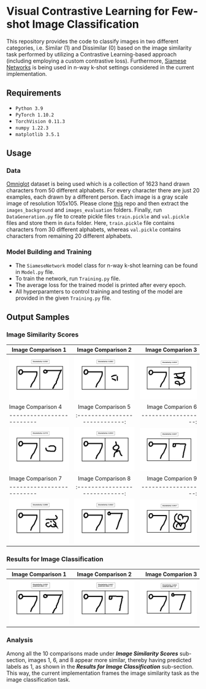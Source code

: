# Visual Contrastive Learning for Few-shot Image Classification
This repository provides the code to classify images in two different categories, i.e. Similar (1) and Dissimilar (0) based on the image similarity task performed by utilizing a Contrastive Learning-based approach (including employing a custom contrastive loss). Furthermore, [Siamese Networks]() is being used in n-way k-shot settings considered in the current implementation.
## Requirements
- `Python 3.9`
- `PyTorch 1.10.2`
- `TorchVision 0.11.3`
- `numpy 1.22.3`
- `matplotlib 3.5.1`
## Usage
### Data
[Omniglot](https://github.com/brendenlake/omniglot/tree/master/python) dataset is being used which is a collection of 1623 hand drawn characters from 50 different alphabets. For every character there are just 20 examples, each drawn by a different person. Each image is a gray scale image of resolution 105x105. Please clone [this](https://github.com/brendenlake/omniglot/tree/master/python) repo and then extract the `images_background` and `images_evaluation` folders. Finally, run `DataGeneration.py` file to create pickle files `train.pickle` and `val.pickle` files and store them in `data` folder. Here, `train.pickle` file contains characters from 30 different alphabets, whereas `val.pickle` contains characters from remaining 20 different alphabets.
### Model Building and Training
- The `SiameseNetwork` model class for n-way k-shot learning can be found in `Model.py` file.
- To train the network, run `Training.py` file.
- The average loss for the trained model is printed after every epoch.
- All hyperparamters to control training and testing of the model are provided in the given `Training.py` file.
## Output Samples
### Image Similarity Scores
| Image Comparison 1        | Image Comparison 2           | Image Comparion 3  |
| ------------------------- |:----------------------------:| ------------------:|
| ![alt text](https://github.com/fork123aniket/Visual-Contrastive-Learning-for-Few-shot-Image-Classification/blob/main/Images/1.png) | ![alt text](https://github.com/fork123aniket/Visual-Contrastive-Learning-for-Few-shot-Image-Classification/blob/main/Images/2.png) | ![alt text](https://github.com/fork123aniket/Visual-Contrastive-Learning-for-Few-shot-Image-Classification/blob/main/Images/3.png) |
| Image Comparison 4        | Image Comparison 5           | Image Comparion 6  |
| ------------------------- |:----------------------------:| ------------------:|
| ![alt text](https://github.com/fork123aniket/Visual-Contrastive-Learning-for-Few-shot-Image-Classification/blob/main/Images/4.png) | ![alt text](https://github.com/fork123aniket/Visual-Contrastive-Learning-for-Few-shot-Image-Classification/blob/main/Images/5.png) | ![alt text](https://github.com/fork123aniket/Visual-Contrastive-Learning-for-Few-shot-Image-Classification/blob/main/Images/6.png) |
| Image Comparison 7        | Image Comparison 8           | Image Comparion 9  | Image Comparison 10 |
| ------------------------- |:----------------------------:| ------------------:| -------------------:|
| ![alt text](https://github.com/fork123aniket/Visual-Contrastive-Learning-for-Few-shot-Image-Classification/blob/main/Images/7.png) | ![alt text](https://github.com/fork123aniket/Visual-Contrastive-Learning-for-Few-shot-Image-Classification/blob/main/Images/8.png) | ![alt text](https://github.com/fork123aniket/Visual-Contrastive-Learning-for-Few-shot-Image-Classification/blob/main/Images/9.png) | ![alt text](https://github.com/fork123aniket/Visual-Contrastive-Learning-for-Few-shot-Image-Classification/blob/main/Images/10.png) |
### Results for Image Classification
| Image Comparison 1        | Image Comparison 2           | Image Comparion 3  |
| ------------------------- |:----------------------------:| ------------------:|
| ![alt text](https://github.com/fork123aniket/Visual-Contrastive-Learning-for-Few-shot-Image-Classification/blob/main/Images/11.png) | ![alt text](https://github.com/fork123aniket/Visual-Contrastive-Learning-for-Few-shot-Image-Classification/blob/main/Images/12.png) | ![alt text](https://github.com/fork123aniket/Visual-Contrastive-Learning-for-Few-shot-Image-Classification/blob/main/Images/13.png) |
### Analysis
Among all the 10 comparisons made under ***Image Similarity Scores*** sub-section, images 1, 6, and 8 appear more similar, thereby having predicted labels as 1, as shown in the ***Results for Image Classification*** sub-section. This way, the current implementation frames the image similarity task as the image classification task.

